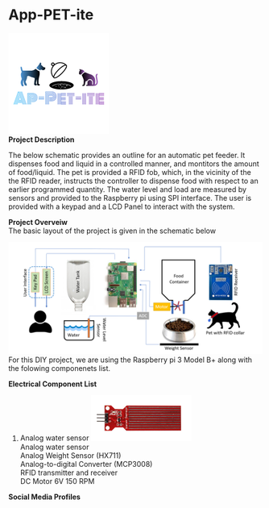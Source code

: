 # App-PET-ite
![](Images/Logo.png)<br/>
**Project Description**<br/>

The below schematic provides an outline for an automatic pet feeder. It dispenses food and liquid in a controlled manner, and montitors the amount of food/liquid. The pet is provided a RFID fob, which, in the vicinity of the the RFID reader, instructs the controller to dispense food with respect to an earlier programmed quantity. The water level and load are measured by sensors and provided to the Raspberry pi using SPI interface. The user is provided with a keypad and a LCD Panel to interact with the system.

**Project Overveiw**<br/>
The basic layout of the project is given in the schematic below<br/>

![](Images/Project%20Overveiw.png)<br/>
For this DIY project, we are using the Raspberry pi 3 Model B+ along with the folowing componenets list. 

**Electrical Component List**<br/>
1) Analog water sensor                                                     <img src="Images/WaterSensor.png" width="200"> <br/> 
Analog water sensor<br/>
Analog Weight Sensor (HX711)<br/>
Analog-to-digital Converter (MCP3008)<br/> 
RFID transmitter and receiver <br/>
DC Motor 6V 150 RPM<br/>


**Social Media Profiles**<br/>

